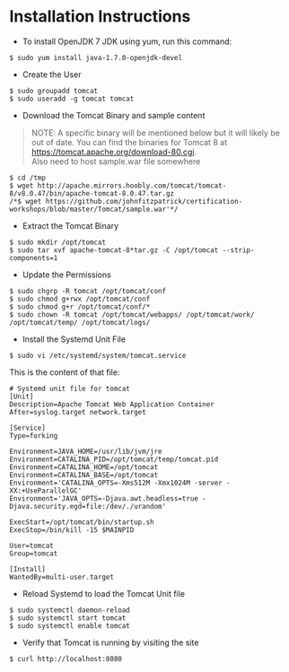 # Installation Instructions

* To install OpenJDK 7 JDK using yum, run this command:

```
$ sudo yum install java-1.7.0-openjdk-devel
```

* Create the User

<!-- ```
$ sudo groupadd chef
$ sudo useradd -g chef chef
``` -->

```
$ sudo groupadd tomcat
$ sudo useradd -g tomcat tomcat
```

* Download the Tomcat Binary and sample content

> NOTE: A specific binary will be mentioned below but it will likely be out of date. You can find the binaries for Tomcat 8 at https://tomcat.apache.org/download-80.cgi.  
> Also need to host sample.war file somewhere

```
$ cd /tmp
$ wget http://apache.mirrors.hoobly.com/tomcat/tomcat-8/v8.0.47/bin/apache-tomcat-8.0.47.tar.gz
/*$ wget https://github.com/johnfitzpatrick/certification-workshops/blob/master/Tomcat/sample.war'*/
```

* Extract the Tomcat Binary

```
$ sudo mkdir /opt/tomcat
$ sudo tar xvf apache-tomcat-8*tar.gz -C /opt/tomcat --strip-components=1
```

* Update the Permissions

```
$ sudo chgrp -R tomcat /opt/tomcat/conf
$ sudo chmod g+rwx /opt/tomcat/conf
$ sudo chmod g+r /opt/tomcat/conf/*
$ sudo chown -R tomcat /opt/tomcat/webapps/ /opt/tomcat/work/ /opt/tomcat/temp/ /opt/tomcat/logs/
```

* Install the Systemd Unit File

```
$ sudo vi /etc/systemd/system/tomcat.service
```

This is the content of that file:

```
# Systemd unit file for tomcat
[Unit]
Description=Apache Tomcat Web Application Container
After=syslog.target network.target

[Service]
Type=forking

Environment=JAVA_HOME=/usr/lib/jvm/jre
Environment=CATALINA_PID=/opt/tomcat/temp/tomcat.pid
Environment=CATALINA_HOME=/opt/tomcat
Environment=CATALINA_BASE=/opt/tomcat
Environment='CATALINA_OPTS=-Xms512M -Xmx1024M -server -XX:+UseParallelGC'
Environment='JAVA_OPTS=-Djava.awt.headless=true -Djava.security.egd=file:/dev/./urandom'

ExecStart=/opt/tomcat/bin/startup.sh
ExecStop=/bin/kill -15 $MAINPID

User=tomcat
Group=tomcat

[Install]
WantedBy=multi-user.target
```

* Reload Systemd to load the Tomcat Unit file

```
$ sudo systemctl daemon-reload
$ sudo systemctl start tomcat
$ sudo systemctl enable tomcat
```
<!-- 
* Deploy the sample.war content
$ mv /tmp/sample.war /opt/tomcat/webapps -->

* Verify that Tomcat is running by visiting the site

```
$ curl http://localhost:8080
```
